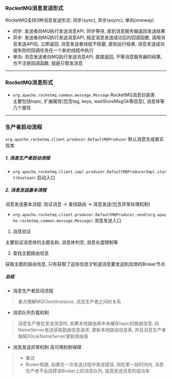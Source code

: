 
### RocketMQ消息发送形式

RocketMQ支持3种消息发送形式: 同步(sync), 异步(async), 单向(oneway)

- 同步: 发送者向MQ执行发送消息API, 同步等待, 直到消息服务器返回发送结果
- 异步: 发送者向MQ执行发送消息API, 指定消息发送成功后的回调函数, 调用消息发送API后,
  立即返回, 消息发送者线程不阻塞, 直到运行结束,
  消息发送成功或失败的回调任务在一个新的线程中执行
- 单向: 消息发送者向MQ执行发送消息API, 直接返回, 不等消息服务器的结果,
  也不注册回调函数, 就是只管发消息
---
### RocketMQ消息形式

- `org.apache.rocketmq.common.message.Message` RocketMQ消息封装类  
  主要包括topic, 扩展属性(包含tag, keys, waitStoreMsgOk等信息), 消息体等几个属性

---
### 生产者启动流程

`org.apache.rocketmq.client.producer.DefaultMQProducer` 默认消息生成者实现类

##### 1.  消息生产者启动流程

- `org.apache.rocketmq.client.impl.producer.DefaultMQProducerImpl.start(boolean)`
  启动入口

##### 2. 消息发送基本流程
消息发送基本流程: 验证消息 -> 查找路由 -> 消息发送(包含异常处理机制)

- `org.apache.rocketmq.client.producer.DefaultMQProducer.send(org.apache.rocketmq.common.message.Message)`
  消息发送入口

1. 消息验证

主要验证消息体的主题名称, 消息体判空, 消息长度限制等

2. 查找主题路由信息

获取主题的路由信息, 只有获取了这些信息才知道消息要发送到具体的Broker节点


##### 总结
- 消息生产者启动流程
> 重点理解MQClientInstance, 消息生产者之间的关系

- 消息队列负载机制
> 消息生产者在发送消息时, 如果本地路由表中未缓存topic的路由信息,
> 向NameServer发送获取路由信息请求, 更新本地路由信息表,
> 并且消息生产者每隔30s从NameServer更新路由表

- 消息发送异常机制 高可用机制保障
>- 重试
> - Broker规避, 如果在一次发送过程中发送错误, 则在某一段时间内,
>   消息生产者不会选择该Broker上的消息队列, 提高发送消息的成功率








